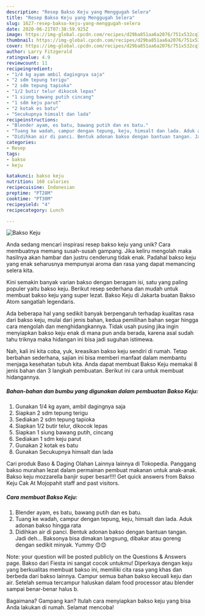 ```yaml
---
description: "Resep Bakso Keju yang Menggugah Selera"
title: "Resep Bakso Keju yang Menggugah Selera"
slug: 1627-resep-bakso-keju-yang-menggugah-selera
date: 2020-06-21T07:38:59.925Z
image: https://img-global.cpcdn.com/recipes/d29ba851aa6a2076/751x532cq70/bakso-keju-foto-resep-utama.jpg
thumbnail: https://img-global.cpcdn.com/recipes/d29ba851aa6a2076/751x532cq70/bakso-keju-foto-resep-utama.jpg
cover: https://img-global.cpcdn.com/recipes/d29ba851aa6a2076/751x532cq70/bakso-keju-foto-resep-utama.jpg
author: Larry Fitzgerald
ratingvalue: 4.9
reviewcount: 11
recipeingredient:
- "1/4 kg ayam ambil dagingnya saja"
- "2 sdm tepung terigu"
- "2 sdm tepung tapioka"
- "1/2 butir telur dikocok lepas"
- "1 siung bawang putih cincang"
- "1 sdm keju parut"
- "2 kotak es batu"
- "Secukupnya himsalt dan lada"
recipeinstructions:
- "Blender ayam, es batu, bawang putih dan es batu."
- "Tuang ke wadah, campur dengan tepung, keju, himsalt dan lada. Aduk adonan bakso hingga rata"
- "Didihkan air di panci. Bentuk adonan bakso dengan bantuan tangan. Jadi deh... Baksonya bisa dimakan langsung, dibakar atau goreng dengan sedikit minyak. Yummy 😊😊"
categories:
- Resep
tags:
- bakso
- keju

katakunci: bakso keju 
nutrition: 160 calories
recipecuisine: Indonesian
preptime: "PT28M"
cooktime: "PT30M"
recipeyield: "4"
recipecategory: Lunch

---
```



![Bakso Keju](https://img-global.cpcdn.com/recipes/d29ba851aa6a2076/751x532cq70/bakso-keju-foto-resep-utama.jpg)

Anda sedang mencari inspirasi resep bakso keju yang unik? Cara membuatnya memang susah-susah gampang. Jika keliru mengolah maka hasilnya akan hambar dan justru cenderung tidak enak. Padahal bakso keju yang enak seharusnya mempunyai aroma dan rasa yang dapat memancing selera kita.

Kini semakin banyak varian bakso dengan beragam isi, satu yang paling populer yaitu bakso keju. Berikut resep sederhana dan mudah untuk membuat bakso keju yang super lezat. Bakso Keju di Jakarta buatan Bakso Atom sangatlah legendaris.

Ada beberapa hal yang sedikit banyak berpengaruh terhadap kualitas rasa dari bakso keju, mulai dari jenis bahan, kedua pemilihan bahan segar hingga cara mengolah dan menghidangkannya. Tidak usah pusing jika ingin menyiapkan bakso keju enak di mana pun anda berada, karena asal sudah tahu triknya maka hidangan ini bisa jadi suguhan istimewa.


Nah, kali ini kita coba, yuk, kreasikan bakso keju sendiri di rumah. Tetap berbahan sederhana, sajian ini bisa memberi manfaat dalam membantu menjaga kesehatan tubuh kita. Anda dapat membuat Bakso Keju memakai 8 jenis bahan dan 3 langkah pembuatan. Berikut ini cara untuk membuat hidangannya.

<!--inarticleads1-->

##### Bahan-bahan dan bumbu yang digunakan dalam pembuatan Bakso Keju:

1. Gunakan 1/4 kg ayam, ambil dagingnya saja
1. Siapkan 2 sdm tepung terigu
1. Sediakan 2 sdm tepung tapioka
1. Siapkan 1/2 butir telur, dikocok lepas
1. Siapkan 1 siung bawang putih, cincang
1. Sediakan 1 sdm keju parut
1. Gunakan 2 kotak es batu
1. Gunakan Secukupnya himsalt dan lada


Cari produk Baso &amp; Daging Olahan Lainnya lainnya di Tokopedia. Panggang bakso murahan lezat dalam permainan pembuat makanan untuk anak-anak. Bakso keju mozzarella banjir super besar!!!! Get quick answers from Bakso Keju Cak At Mojopahit staff and past visitors. 

<!--inarticleads2-->

##### Cara membuat Bakso Keju:

1. Blender ayam, es batu, bawang putih dan es batu.
1. Tuang ke wadah, campur dengan tepung, keju, himsalt dan lada. Aduk adonan bakso hingga rata
1. Didihkan air di panci. Bentuk adonan bakso dengan bantuan tangan. Jadi deh... Baksonya bisa dimakan langsung, dibakar atau goreng dengan sedikit minyak. Yummy 😊😊


Note: your question will be posted publicly on the Questions &amp; Answers page. Bakso dari Fiesta ini sangat cocok untukmu! Diperkaya dengan keju yang berkualitas membuat bakso ini, memiliki cita rasa yang khas dan berbeda dari bakso lainnya. Campur semua bahan bakso kecuali keju dan air. Setelah semua tercampur haluskan dalam food processor atau blender sampai benar-benar halus b. 

Bagaimana? Gampang kan? Itulah cara menyiapkan bakso keju yang bisa Anda lakukan di rumah. Selamat mencoba!
